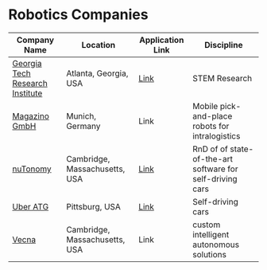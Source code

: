 # Robotics Companies 

| Company Name | Location | Application Link | Discipline |
| --- | --- | --- | --- |
| [Georgia Tech Research Institute](https://gtri.gatech.edu/) | Atlanta, Georgia, USA | [Link](https://www.northstarats.com/Georgia-Tech-Research-Institute)| STEM Research |
| [Magazino GmbH](http://www.magazino.eu/) | Munich, Germany | Link | Mobile pick-and-place robots for intralogistics |
| [nuTonomy](www.nutonomy.com) | Cambridge, Massachusetts, USA | [Link](http://www.nutonomy.com/jobs.html) | RnD of of state-of-the-art software for self-driving cars |
| [Uber ATG](https://www.uber.com/info/atc/) | Pittsburg, USA | [Link](https://boards.greenhouse.io/uber) | Self-driving cars |
| [Vecna](https://www.vecna.com/) | Cambridge, Massachusetts, USA | Link | custom intelligent autonomous solutions |
